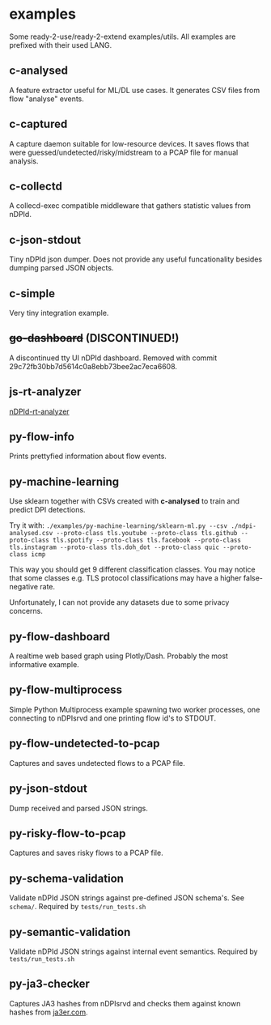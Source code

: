 # examples

Some ready-2-use/ready-2-extend examples/utils.
All examples are prefixed with their used LANG.

## c-analysed

A feature extractor useful for ML/DL use cases.
It generates CSV files from flow "analyse" events.

## c-captured

A capture daemon suitable for low-resource devices.
It saves flows that were guessed/undetected/risky/midstream to a PCAP file for manual analysis.

## c-collectd

A collecd-exec compatible middleware that gathers statistic values from nDPId.

## c-json-stdout

Tiny nDPId json dumper. Does not provide any useful funcationality besides dumping parsed JSON objects.

## c-simple

Very tiny integration example.

## ~~go-dashboard~~ (DISCONTINUED!)

A discontinued tty UI nDPId dashboard.
Removed with commit 29c72fb30bb7d5614c0a8ebb73bee2ac7eca6608.

## js-rt-analyzer

[nDPId-rt-analyzer](https://gitlab.com/verzulli/ndpid-rt-analyzer.git)

## py-flow-info

Prints prettyfied information about flow events.

## py-machine-learning

Use sklearn together with CSVs created with **c-analysed** to train and predict DPI detections.

Try it with: `./examples/py-machine-learning/sklearn-ml.py --csv ./ndpi-analysed.csv --proto-class tls.youtube --proto-class tls.github --proto-class tls.spotify --proto-class tls.facebook --proto-class tls.instagram --proto-class tls.doh_dot --proto-class quic --proto-class icmp`

This way you should get 9 different classification classes.
You may notice that some classes e.g. TLS protocol classifications may have a higher false-negative rate.

Unfortunately, I can not provide any datasets due to some privacy concerns.

## py-flow-dashboard

A realtime web based graph using Plotly/Dash.
Probably the most informative example.

## py-flow-multiprocess

Simple Python Multiprocess example spawning two worker processes, one connecting to nDPIsrvd and one printing flow id's to STDOUT.

## py-flow-undetected-to-pcap

Captures and saves undetected flows to a PCAP file.

## py-json-stdout

Dump received and parsed JSON strings.

## py-risky-flow-to-pcap

Captures and saves risky flows to a PCAP file.

## py-schema-validation

Validate nDPId JSON strings against pre-defined JSON schema's.
See `schema/`.
Required by `tests/run_tests.sh`

## py-semantic-validation

Validate nDPId JSON strings against internal event semantics.
Required by `tests/run_tests.sh`

## py-ja3-checker

Captures JA3 hashes from nDPIsrvd and checks them against known hashes from [ja3er.com](https://ja3er.com).
